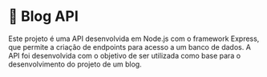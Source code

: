 # 📝 Blog API

Este projeto é uma API desenvolvida em Node.js com o framework Express, que permite
a criação de endpoints para acesso a um banco de dados. A API foi desenvolvida com o objetivo 
de ser utilizada como base para o desenvolvimento do projeto de um blog.
